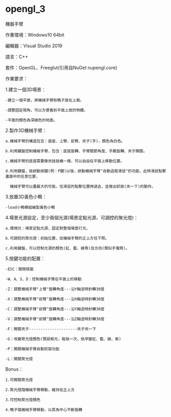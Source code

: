 # opengl_3
機器手臂

作業環境：Windows10 64bit

編輯器：Visual Studio 2019

語言：C++

套件：OpenGL、Freeglut(引用自NuGet nupengl.core)


作業要求：

1.建立一個3D場景：

	-建立一個平面，將機械手臂和鴨子放在上面。
  
	-調整固定視角，可以方便看到平面上放的物體。
  
	-平面的顏色為深綠色的地面。
  

2.製作3D機械手臂：

	a.機械手臂的構造包含：底座、上臂、前臂、夾子(手)，顏色為白色。
  
	b.利用鍵盤控制機械手臂，包含：底座旋轉、手臂關節角度、手腕旋轉、夾子開關。
  
	c.機械手臂的底座需要像夾娃娃機一樣，可以自由在平面上移動位置。
  
	d.利用鍵盤，按啟動按鍵(例：P鍵)以後，啟動機械手臂"自動追蹤滑鼠"的功能，此時滑鼠點擊畫面中的任意位置，
  
	  機械手臂可以盡最大的可能，往滑鼠的點擊位置伸過去，並做出抓取(夾一下)的動作。
    

3.放置3D黃色小鴨：

	-load小鴨模組繪製黃色小鴨
  

4.場景光源設定，至少兩個光源(場景定點光源、可調控的聚光燈)：

	a.環境光：場景定點光源，固定對整個場景打光。
  
	b.可調控的聚光燈：初始位置，從機械手臂的正上方往下照。
  
	c.利用鍵盤，可以控制光源的顏色(紅、藍、綠等)及方向(類似手電筒)。
  

5.按鍵功能的配置：

	-ESC：關閉視窗
  
	-W、A、S、D：控制機械手臂在平面上的移動
  
	-Z：調整機械手臂"上臂"旋轉角度---沿Y軸逆時針轉30度
  
	-X：調整機械手臂"前臂"旋轉角度---沿X軸逆時針轉30度
  
	-C：調整機械手臂"前臂"旋轉角度---沿Y軸逆時針轉30度
  
	-V：調整機械手臂"前臂"旋轉角度---沿Z軸逆時針轉30度
  
	-F：開關夾子---------------------夾子夾一下
  
	-G：改變聚光燈顏色(預設紫光，每按一次，依序變紅、藍、綠、紫)
  
	-P：開關機械手臂自動抓取功能
  
	-L：開關聚光燈
  

Bonus：

	1.可開關聚光燈
  
	2.聚光燈隨機械手臂移動，維持在正上方
  
	3.可控制聚光燈顏色
  
	4.鴨子隨機械手臂移動，以其為中心不斷旋轉
  
